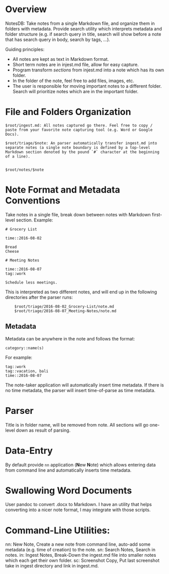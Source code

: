 
# Overview

NotesDB: Take notes from a single Markdown file, and organize them in folders with metadata. Provide search utility which interprets metadata and folder structure (e.g. if search query in title, search will show before a note that has search query in body, search by tags, ...).

Guiding principles:

- All notes are kept as text in Markdown format.
- Short term notes are in injest.md file, allow for easy capture.
- Program transform _sections_ from injest.md into a note which has its own folder.
- In the folder of the note, feel free to add files, images, etc.
- The user is responsible for moving important notes to a different folder. Search will prioritize notes which are in the important folder.

# File and Folders Organization 
	
	$root/ingest.md: All notes captured go there. Feel free to copy / paste from your favorite note capturing tool (e.g. Word or Google Docs).

	$root/triage/$note: An parser automatically transfer ingest.md into separate notes (a single note boundary is defined by a top-level Markdown section denoted by the pound `#` character at the beginning of a line).


	$root/notes/$note

# Note Format and Metadata Conventions

Take notes in a single file, break down between notes with Markdown first-level section. Example:

	# Grocery List

	time::2016-08-02

	Bread
	Cheese

	# Meeting Notes

	time::2016-08-07
	tag::work

	Schedule less meetings.

This is interpreted as two different notes, and will end up in the following directories after the parser runs:

		$root/triage/2016-08-02_Grocery-List/note.md
		$root/triage/2016-08-07_Meeting-Notes/note.md

## Metadata

Metadata can be anywhere in the note and follows the format: 

	category::name(s)

For example:

	tag::work
	tag::vacation, bali
	time::2016-08-07
	
The note-taker application will automatically insert time metadata. If there is no time metadata, the parser will insert time-of-parse as time metadata.
	
# Parser

Title is in folder name, will be removed from note. All sections will go one-level down as result of parsing.

# Data-Entry

By default provide `nn` application (**N**ew **N**ote) which allows entering data from command line and automatically inserts time metadata.

# Swallowing Word Documents

User pandoc to convert .docx to Markdown. I have an utility that helps converting into a nicer note format, I may integrate with those scripts.

# Command-Line Utilities:

nn: New Note, Create a new note from command line, auto-add some metadata (e.g. time of creation) to the note.
sn: Search Notes, Search in notes.
in: Ingest Notes, Break-Down the ingest.md file into smaller notes which each get their own folder.
sc: Screenshot Copy, Put last screenshot take in ingest directory and link in ingest.md.


